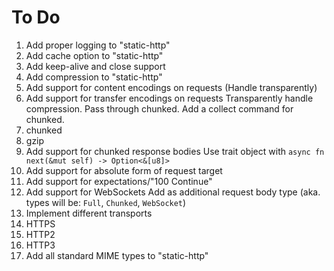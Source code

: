 # To Do
 1. Add proper logging to "static-http"
 2. Add cache option to "static-http"
 3. Add keep-alive and close support
 4. Add compression to "static-http"
 5. Add support for content encodings on requests (Handle transparently)
 6. Add support for transfer encodings on requests
    Transparently handle compression. Pass through chunked. Add a collect command for chunked.
   1. chunked
   2. gzip
 7. Add support for chunked response bodies
     Use trait object with `async fn next(&mut self) -> Option<&[u8]>`
 8. Add support for absolute form of request target
 9. Add support for expectations/"100 Continue"
 10. Add support for WebSockets
     Add as additional request body type (aka. types will be: `Full`, `Chunked`, `WebSocket`)
 11. Implement different transports
   1. HTTPS
   2. HTTP2
   3. HTTP3
 12. Add all standard MIME types to "static-http"